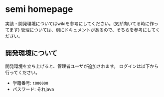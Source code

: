 # semi homepage

実装・開発環境についてはwikiを参考にしてください。(気が向いてる時に作ってます)
管理については、別にドキュメントがあるので、そちらを参考にしてください。

## 開発環境について

開発環境を立ち上げると、管理者ユーザが追加されます。
ログインは以下から行ってください。

- 学籍番号: `t000000`
- パスワード: それjava